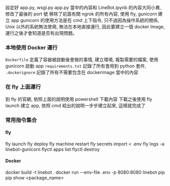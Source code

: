 設定好 app.py, wsgi.py
app.py 當中的內容和 LineBot.ipynb 的內容大同小異, 修改了最後的 port 號
移除了前面有關 ngrok 的所有內容, 使用 fly, gunicorn 建立 app
gunicorn 的使用方法是在 cmd 上下指令, 只不過因為操作系統的關係, Unix 以外的系統無法使用,
無法在本地直接運行, 因此要建立一個 docker Image, 運行之後才會知道是否有出現問題。

### 本地使用 Docker 運行

`Dockerfile` 定義了容器被啟動後會做的事情, 建立環境, 複製需要的檔案, 使用 gunicorn 啟動 app
`requirements.txt` 記錄了所有會用到 python 套件,
`.dockerignore` 記錄了所有不需要包含在 dockerimage 當中的內容

### 在 fly 上面運行

到 fly 的官網, 依照上面的說明使用 powershell 下載內容
下載之後使用 fly launch 建立 app, 依照 cmd 給出的說明一步步建立起來, 這樣就完成了

### 常用指令集合

#### fly

fly launch
fly deploy
fly machine restart <machine-id>
fly secrets import < .env
fly logs -a linebot-gunicorn
flyctl apps list
flyctl destroy <appName>

#### Docker

docker build -t linebot .
docker run --env-file .env -p 8080:8080 linebot
pip
pip show <package_name>
